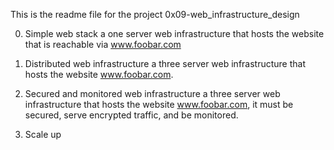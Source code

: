 This is the readme file for the project 0x09-web_infrastructure_design

0. Simple web stack
a one server web infrastructure that hosts the website that is reachable via www.foobar.com

1. Distributed web infrastructure
a three server web infrastructure that hosts the website www.foobar.com.

2. Secured and monitored web infrastructure
a three server web infrastructure that hosts the website www.foobar.com, it must be secured, serve encrypted traffic, and be monitored.

3. Scale up

